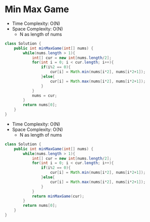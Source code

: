 # Min Max Game

- Time Complexity: O(N)
- Space Complexity: O(N)
  - N as length of nums

```java
class Solution {
    public int minMaxGame(int[] nums) {
        while(nums.length > 1){
            int[] cur = new int[nums.length/2];
            for(int i = 0; i < cur.length; i++){
                if(i%2 == 0){
                    cur[i] = Math.min(nums[i*2], nums[i*2+1]);
                }else{
                    cur[i] = Math.max(nums[i*2], nums[i*2+1]);
                }
            }
            nums = cur;
        }
        return nums[0];
    }
}
```

- Time Complexity: O(N)
- Space Complexity: O(N)
  - N as length of nums

```java
class Solution {
    public int minMaxGame(int[] nums) {
        while(nums.length > 1){
            int[] cur = new int[nums.length/2];
            for(int i = 0; i < cur.length; i++){
                if(i%2 == 0){
                    cur[i] = Math.min(nums[i*2], nums[i*2+1]);
                }else{
                    cur[i] = Math.max(nums[i*2], nums[i*2+1]);
                }
            }
            return minMaxGame(cur);
        }
        return nums[0];
    }
}
```
